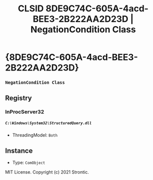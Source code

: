 ﻿---
title: "CLSID 8DE9C74C-605A-4acd-BEE3-2B222AA2D23D | NegationCondition Class"
excerpt: What is COM-Object CLSID 8DE9C74C-605A-4acd-BEE3-2B222AA2D23D?
---

# {8DE9C74C-605A-4acd-BEE3-2B222AA2D23D}

### `NegationCondition Class`

## Registry


### InProcServer32

##### `C:\Windows\System32\StructuredQuery.dll`
* ThreadingModel: `Both`

## Instance

* Type: `ComObject`

MIT License. Copyright (c) 2021 Strontic.


